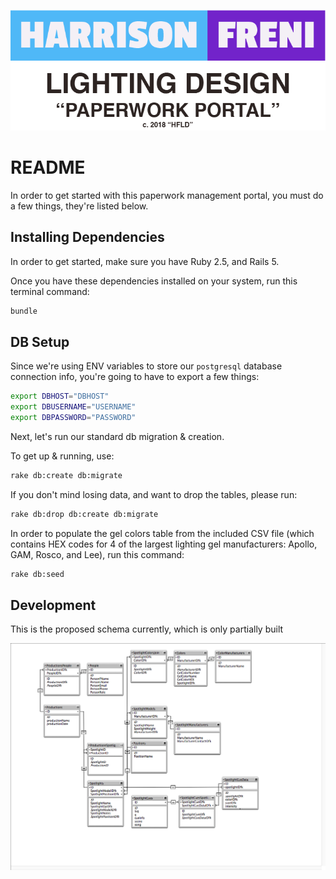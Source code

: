 <p align="center">
  <img src=https://www.github.com/hfreni/HFLD-Paperwork-DB/raw/master/documentation/img/HFLD_PMP@4x.png/>
</p>


# README

In order to get started with this paperwork management portal, you must do a few things, they're listed below.

## Installing Dependencies

In order to get started, make sure you have Ruby 2.5, and Rails 5.

Once you have these dependencies installed on your system, run this terminal command:

```bash
bundle
```

## DB Setup

Since we're using ENV variables to store our ```postgresql``` database connection info, you're going to have to export a few things:

```bash
export DBHOST="DBHOST"
export DBUSERNAME="USERNAME"
export DBPASSWORD="PASSWORD"
```

Next, let's run our standard db migration & creation.

To get up & running, use:
```bash
rake db:create db:migrate
```

If you don't mind losing data, and want to drop the tables, please run:

```bash
rake db:drop db:create db:migrate
```

In order to populate the gel colors table from the included CSV file (which contains HEX codes for 4 of the largest lighting gel manufacturers: Apollo, GAM, Rosco, and Lee), run this command:

```bash
rake db:seed
```

## Development

This is the proposed schema currently, which is only partially built

<p align="center">
  <img src=https://www.github.com/hfreni/HFLD-Paperwork-DB/raw/master/documentation/img/Schema.png/>
</p>
